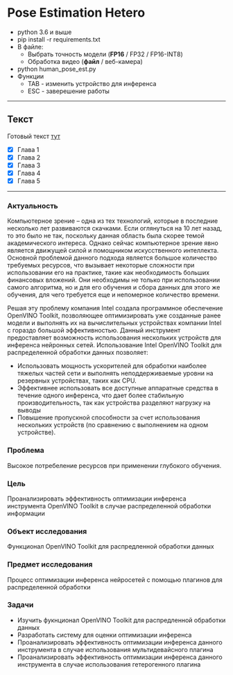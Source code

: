 # Pose Estimation Hetero

* python 3.6 и выше
* pip install -r requirements.txt
* В файле:
  * Выбрать точность модели (**FP16** / FP32 / FP16-INT8)
  * Обработка видео (**файл** / веб-камера)
* python human_pose_est.py
* Функции
  * TAB - изменить устройство для инференса
  * ESC - заверешение работы

---

## Текст

Готовый текст [тут](Документы/Основа/Диплом.pdf)

* [x] Глава 1
* [x] Глава 2
* [x] Глава 3
* [x] Глава 4
* [x] Глава 5

---

### Актуальность

Компьютерное зрение – одна из тех технологий, которые в последние несколько лет развиваются скачками. Если оглянуться на 10 лет назад, то это было не так, поскольку данная область была скорее темой академического интереса. Однако сейчас компьютерное зрение явно является движущей силой и помощником искусственного интеллекта. Основной проблемой данного подхода является большое количество требуемых ресурсов, что вызывает некоторые сложности при использовании его на практике, такие как необходимость больших финансовых вложений. Они необходимы не только при использовании самого алгоритма, но и для его обучения и сбора данных для этого же обучения, для чего требуется еще и непомерное количество времени.

Решая эту проблему компания Intel создала программное обеспечение OpenVINO Toolkit, позволяющее оптимизировать уже созданные ранее модели и выполнять их на вычислительных устройствах компании Intel с гораздо большой эффективностью. Данный инструмент предоставляет возможность использования нескольких устройств для инференса нейронных сетей. Использование Intel OpenVINO Toolkit для распределенной обработки данных позволяет:

* Использовать мощность ускорителей для обработки наиболее тяжелых частей сети и выполнять неподдерживаемые уровни на резервных устройствах, таких как CPU.
* Эффективнее использовать все доступные аппаратные средства в течение одного инференса, что дает более стабильную производительность, так как устройства разделяют нагрузку на выводы
* Повышение пропускной способности за счет использования нескольких устройств (по сравнению с выполнением на одном устройстве).

### Проблема

Высокое потребеление ресурсов при применении глубокого обучения.

### Цель

Проанализировать эффективность оптимизации инференса инструмента OpenVINO Toolkit в случае распределенной обработки информации

### Объект исследования

Функционал OpenVINO Toolkit для распредленной обработки данных

### Предмет исследования

Процесс оптимизации инференса нейросетей с помощью плагинов для распределенной обработки

### Задачи

* Изучить фукнционал OpenVINO Toolkit для распредленной обработки данных
* Разработать систему для оценки оптимизации инференса
* Проанализировать эффективность оптимизации инференса данного инструмента в случае использования мультидевайсного плагина
* Проанализировать эффективность оптимизации инференса данного инструмента в случае использования гетерогенного плагина
